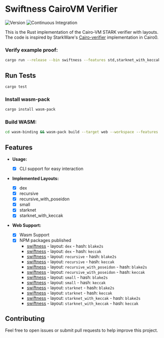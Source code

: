 # Swiftness CairoVM Verifier

![Version](https://img.shields.io/badge/v0.0.3-green?style=flat-square&logo=git&logoColor=white&label=version)
![Continuous Integration](https://img.shields.io/github/actions/workflow/status/iosis-tech/swiftness/ci.yml?style=flat-square&logo=githubactions&logoColor=white&label=Continuous%20Integration)

This is the Rust implementation of the Cairo-VM STARK verifier with layouts. The code is inspired by StarkWare's [Cairo-verifier](https://github.com/starkware-libs/cairo-lang) implementation in Cairo0.

### Verify example proof:

```sh
cargo run --release --bin swiftness --features std,starknet_with_keccak,keccak --no-default-features -- --proof examples/proofs/starknet_with_keccak/cairo0_example_proof.json 
```

## Run Tests

```sh
cargo test
```

### Install wasm-pack
```sh
cargo install wasm-pack
```

### Build WASM:

```sh
cd wasm-binding && wasm-pack build --target web --workspace --features std,starknet_with_keccak,blake2s --no-default-features
```

## Features

- **Usage:**

  - [x] CLI support for easy interaction

- **Implemented Layouts:**

  - [x] dex
  - [x] recursive
  - [x] recursive_with_poseidon
  - [x] small
  - [x] starknet
  - [x] starknet_with_keccak

- **Web Support:**
  - [x] Wasm Support
  - [x] NPM packages published
    - [swiftness](https://www.npmjs.com/package/swiftness-dex-blake2s) - layout: `dex` - hash: `blake2s`
    - [swiftness](https://www.npmjs.com/package/swiftness-dex-keccak) - layout: `dex` - hash: `keccak`
    - [swiftness](https://www.npmjs.com/package/swiftness-recursive-blake2s) - layout: `recursive` - hash: `blake2s`
    - [swiftness](https://www.npmjs.com/package/swiftness-recursive-keccak) - layout: `recursive` - hash: `keccak`
    - [swiftness](https://www.npmjs.com/package/swiftness-recursive-with-poseidon-blake2s) - layout: `recursive_with_poseidon` - hash: `blake2s`
    - [swiftness](https://www.npmjs.com/package/swiftness-recursive-with-poseidon-keccak) - layout: `recursive_with_poseidon` - hash: `keccak`
    - [swiftness](https://www.npmjs.com/package/swiftness-small-blake2s) - layout: `small` - hash: `blake2s`
    - [swiftness](https://www.npmjs.com/package/swiftness-small-keccak) - layout: `small` - hash: `keccak`
    - [swiftness](https://www.npmjs.com/package/swiftness-starknet-blake2s) - layout: `starknet` - hash: `blake2s`
    - [swiftness](https://www.npmjs.com/package/swiftness-starknet-keccak) - layout: `starknet` - hash: `keccak`
    - [swiftness](https://www.npmjs.com/package/swiftness-starknet-with-keccak-blake2s) - layout: `starknet_with_keccak` - hash: `blake2s`
    - [swiftness](https://www.npmjs.com/package/swiftness-starknet-with-keccak-keccak) - layout: `starknet_with_keccak` - hash: `keccak`

## Contributing

Feel free to open issues or submit pull requests to help improve this project.
